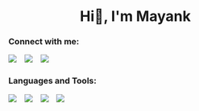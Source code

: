 <h1 align="center">Hi👋, I'm Mayank</h1>

<!--<h3 align="center"></h3>-->

<h3 align="left">Connect with me:</h3>
<p align="left">
<a href="https://instagram.com/pruthi_mayank_" target="blank"><img src="https://img.icons8.com/fluency/48/000000/instagram-new.png"/></a> &nbsp;&nbsp;
<a href="https://linkedin.com/in/" target="blank"><img src="https://img.icons8.com/fluency/48/000000/linkedin.png"/></a> &nbsp;&nbsp;
<a href="https://codepen.io/pruthi_mayank" target="blank"><img src="https://img.icons8.com/external-tal-revivo-duo-tal-revivo/48/000000/external-codepen-an-online-community-for-testing-and-showcasing-code-snippets-logo-duo-tal-revivo.png"/></a> 
</p>

<h3 align="left">Languages and Tools:</h3>
<p align="left">
<a href="https://www.w3.org/html/" target="_blank" rel="noreferrer"><img src="https://img.icons8.com/color/48/000000/html-5--v1.png"/></a> &nbsp;&nbsp;
<a href="https://www.w3schools.com/css/" target="_blank" rel="noreferrer"><img src="https://img.icons8.com/color/48/000000/css3.png"/></a> &nbsp;&nbsp;
<a href="https://developer.mozilla.org/en-US/docs/Web/JavaScript" target="_blank" rel="noreferrer"><img src="https://img.icons8.com/color/50/000000/javascript--v1.png"/></a> &nbsp;&nbsp;
<a href="https://getbootstrap.com" target="_blank" rel="noreferrer"><img src="https://img.icons8.com/color/50/000000/bootstrap.png"/></a>
</p>
